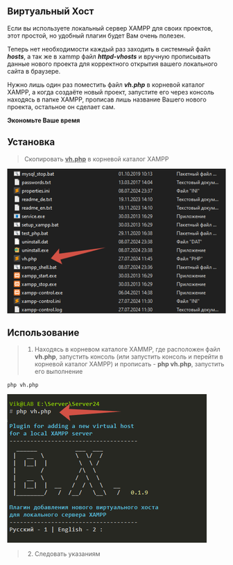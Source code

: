 ## Виртуальный Хост

Если вы используете локальный сервер XAMPP для своих проектов, этот простой, но удобный плагин будет Вам очень полезен.

Теперь нет необходимости каждый раз заходить в системный файл **_hosts_**, а так же в xammp файл **_httpd-vhosts_** и вручную прописывать данные нового проекта для корректного открытия вашего локального сайта в браузере.

Нужно лишь один раз поместить файл **_vh.php_** в корневой каталог XAMPP, а когда создаёте новый проект, запустите его через консоль находясь в папке XAMPP, прописав лишь название Вашего нового проекта, остальное он сделает сам.

**Экономьте Ваше время**

## Установка

> Скопировать <u>**vh.php**</u> в корневой каталог XAMPP

![катинка](src/1.png)

## Использование

> 1.  Находясь в корневом каталоге XAMMP, где расположен файл **vh.php**, запустить консоль (или запустить консоль и перейти в корневой каталог XAMPP) и прописать - **php vh.php**, запустить его выполнение

```
php vh.php
```

![катинка](src/2.png)

> 2. Следовать указаниям
